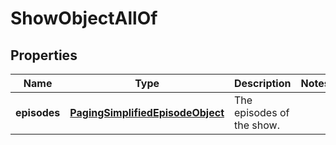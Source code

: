 

# ShowObjectAllOf

## Properties

Name | Type | Description | Notes
------------ | ------------- | ------------- | -------------
**episodes** | [**PagingSimplifiedEpisodeObject**](PagingSimplifiedEpisodeObject.md) | The episodes of the show.  | 



